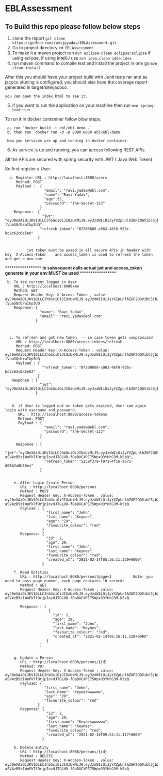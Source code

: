 # EBLAssessment

## To Build this repo please follow below steps


1. clone the report
   `git clone https://github.com/ravijpyadav/EBLAssessment.git`
2. Go to project directory `cd EBLAssessment`
3. To make it a maven project run `mvn eclipse:clean eclipse:eclipse` if using eclipse, if using intelliJ use `mvn idea:clean idea:idea`
4. run maven command to compile test and install the project in one go `mvn clean install`

After this you should have your project build with Junit tests ran and as jacoco pluning is configured, you should also have the coverage report generated in target/site/jacoco.

    you can open the index.html to see it.
5. if you want to run the application on your machine then run `mvn spring-boot:run`


To run it in docker contaniner follow blow steps.

     a. run `docker build -t ebl/ebl-demo .`
     b. then run `docker run -d -p 8080:8080 ebl/ebl-demo`
     
     Now you services are up and running in docker container.
     
     
 6. As service is up and running, you can access following REST APIs.
 
 
  All the APIs are secured with spring security with JWT ( Java Web Token)
  
  So first register a User.
  
      a. Register URL : http://localhost:8080/users
         Method: POST
         Payload :  {
                      "email": "ravi.yadav@ebl.com",
                      "name": "Ravi Yadav",
                      "age":35,
                      "password": "the-Secret-123"
                    }
        Response:  {
                     "jwt":            "eyJ0eXAiOiJKV1QiLCJhbGciOiJIUzUxMiJ9.eyJzdWIiOiJyYXZpLnlhZGF2QGVibC5jb20iLCJleHAiOjE2MTMyODg2NDZ9.joOWEcQegod15fynPRwyhsJF_qizNEWwTuhDQymnpTtun3SfSDs4JhXAc_n3N98vhnyMN-lVuaSQrbrwIkp3UQ",
                    "refresh_token": "87208688-a063-46f6-955c-bd2c62c0a5e0"
                   }
                   
                   
              jwt token must be assed in all secure APIs in header with key `X-Access-Token`   and access_token is used to refresh the token and get a new one.
              
  
  
  
  
 *****************         **In subsequent calls actual jwt and access_token generate in your env MUST be used**              *****************
              
              
     b. To see current logged in User
        URL : http://localhost:8080/me
        Method: GET
        Request Header Key: X-Access-Token , value: eyJ0eXAiOiJKV1QiLCJhbGciOiJIUzUxMiJ9.eyJzdWIiOiJyYXZpLnlhZGF2QGVibC5jb20iLCJleHAiOjE2MTMyODg2NDZ9.joOWEcQegod15fynPRwyhsJF_qizNEWwTuhDQymnpTtun3SfSDs4JhXAc_n3N98vhnyMN-lVuaSQrbrwIkp3UQ
        Response: {
                    "name": "Ravi Yadav",
                    "email": "ravi.yadav@ebl.com"
                  }
                   
                   
                   
      c. To refresh and get new token  -- in case token gets compromized
         URL : http://localhost:8080/access-tokens/refresh
         Method: POST
         Request Header Key: X-Access-Token , value: eyJ0eXAiOiJKV1QiLCJhbGciOiJIUzUxMiJ9.eyJzdWIiOiJyYXZpLnlhZGF2QGVibC5jb20iLCJleHAiOjE2MTMyODg2NDZ9.joOWEcQegod15fynPRwyhsJF_qizNEWwTuhDQymnpTtun3SfSDs4JhXAc_n3N98vhnyMN-lVuaSQrbrwIkp3UQ
         Payload : {
                     "refresh_token": "87208688-a063-46f6-955c-bd2c62c0a5e02"
                   }
       Response : {
                    "jwt":             "eyJ0eXAiOiJKV1QiLCJhbGciOiJIUzUxMiJ9.eyJzdWIiOiJyYXZpLnlhZGF2QGVibC5jb20iLCJleHAiOjE2MTMyOTU4Nzl9.U1NsX56lVln4AzjfM3IDnMjG_H5LfgShVB_fspsYjV9nRbuglq_LQeoRnE0Z6ydbu_JF3UAq0dhNr32btBT9eg"
                  }
       
       
       d. if User is logged out or token gets expired, User can again login with username and password.
          URL : http://localhost:8080/access-tokens
          Method: POST
          Payload : {
                      "email": "ravi.yadav@ebl.com",
                      "password": "the-Secret-123"
                    }
                   
         Response : {
                      "jwt":"eyJ0eXAiOiJKV1QiLCJhbGciOiJIUzUxMiJ9.eyJzdWIiOiJyYXZpLnlhZGF2QGVibC5jb20iLCJleHAiOjE2MTMyOTM1Nzd9.69jnvor1wbcu4WofLYzXBCIwGsNZ-aSV4zB5z1WoPkTfOrjpIovHJTGLHD-fOaDXCXPE75WpxO3YHhG3M-k5zQ",
                      "refresh_token":"5259f379-f971-4f56-a571-d08b2a6b56ea"
                    }          
                    
                    
        e. After Login Create Person
           URL : http://localhost:8080/persons
           Method : POST
           Request Header Key: X-Access-Token , value: eyJ0eXAiOiJKV1QiLCJhbGciOiJIUzUxMiJ9.eyJzdWIiOiJyYXZpLnlhZGF2QGVibC5jb20iLCJleHAiOjE2MTMyOTM1Nzd9.69jnvor1wbcu4WofLYzXBCIwGsNZ-aSV4zB5z1WoPkTfOrjpIovHJTGLHD-fOaDXCXPE75WpxO3YHhG3M-k5zQ
           Payload : {
                       "first_name": "John",
                       "last_name": "Keynes",
                       "age": "29",
                       "favourite_colour": "red"
                     }
           Response: {
                       "id": 2,
                       "age": 29,
                       "first_name": "John",
                       "last_name": "Keynes",
                       "favourite_colour": "red",
                       "created_at": "2021-02-14T05:36:11.220+0000"
                     }
        
        f. Read Entities
           URL : http://localhost:8080/persons?page=1          Note: you need to pass page number, each page contains 10 records
           Method : GET
           Request Header Key: X-Access-Token , value: eyJ0eXAiOiJKV1QiLCJhbGciOiJIUzUxMiJ9.eyJzdWIiOiJyYXZpLnlhZGF2QGVibC5jb20iLCJleHAiOjE2MTMyOTM1Nzd9.69jnvor1wbcu4WofLYzXBCIwGsNZ-aSV4zB5z1WoPkTfOrjpIovHJTGLHD-fOaDXCXPE75WpxO3YHhG3M-k5zQ
           
           Response : [
                        {
                          "id": 2,
                          "age": 29,
                          "first_name": "John",
                          "last_name": "Keynes",
                          "favourite_colour": "red",
                          "created_at": "2021-02-14T05:36:11.220+0000"
                       }
                    ]
        
        
        g. Update a Person
           URL : http://localhost:8080/persons/{id}
           Method: PUT
           Request Header Key: X-Access-Token , value: eyJ0eXAiOiJKV1QiLCJhbGciOiJIUzUxMiJ9.eyJzdWIiOiJyYXZpLnlhZGF2QGVibC5jb20iLCJleHAiOjE2MTMyOTM1Nzd9.69jnvor1wbcu4WofLYzXBCIwGsNZ-aSV4zB5z1WoPkTfOrjpIovHJTGLHD-fOaDXCXPE75WpxO3YHhG3M-k5zQ
           Payload: {
                      "first_name": "John",
                      "last_name": "Keyneswwwwww",
                      "age": "29",
                      "favourite_colour": "red"
                   }
           Response: {
                       "id": 2,
                       "age": 29,
                       "first_name": "Keyneswwwwww",
                       "last_name": "Keynes",
                       "favourite_colour": "red",
                       "created_at": "2021-02-14T09:53:41.117+0000"
                     }
                   
        h. Delete Entity
           URL : http://localhost:8080/persons/{id}
           Method : DELETE
           Request Header Key: X-Access-Token , value: eyJ0eXAiOiJKV1QiLCJhbGciOiJIUzUxMiJ9.eyJzdWIiOiJyYXZpLnlhZGF2QGVibC5jb20iLCJleHAiOjE2MTMyOTM1Nzd9.69jnvor1wbcu4WofLYzXBCIwGsNZ-aSV4zB5z1WoPkTfOrjpIovHJTGLHD-fOaDXCXPE75WpxO3YHhG3M-k5zQ
